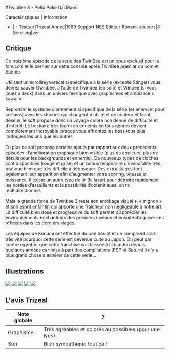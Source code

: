 #TwinBee 3 - Poko Poko Dai Maou

Caractéristiques | Information
- | -
Testeur|Trizeal
Année|1989
Support|NES
Editeur|Konami
Joueurs|3
Scrolling|ver

## Critique
Ce troisième épisode de la série des TwinBee est un opus exclusif pour la famicom et le dernier sur cette console après TwinBee premier du nom et <a href="index.php?page=fiche&id=1094">Stinger</a>.<br/><br/>Utilisant un scrolling vertical si spécifique à la série (excepté Stinger) vous devrez sauver Gwinbee, à l’aide de Twinbee (en solo) et Winbee (si vous jouez à deux) dans un univers féerique avec graphismes et ambiance « kawai ».<br/><br/>Reprenant le système d’armement si spécifique de la série (et énervant pour certains) avec les cloches qui changent d’utilité et de couleur et tirant dessus, le soft propose donc un voyage coloré non dénué de difficulté et d’intérêt. Le bestiaire très fourni en ennemis en tous genres devient complètement incroyable lorsque vous affrontez les boss tous plus loufoques les uns que les autres.<br/><br/>En plus ce soft propose certains ajouts par rapport aux deux précédents épisodes : l’amélioration graphique bien visible (plus de couleurs, plus de détails pour les backgrounds et ennemis). De nouveaux types de cloches sont disponibles (rouge et grise) et un bonus temporaire d’invincibilité très pratique bien que très difficile à débusquer. Des extra stages font également leur apparition afin d’augmenter votre scoring, vitesse et puissance. Il existe un autre type de tir (le laser) pour détruire rapidement les hordes d’assaillants et la possibilité d’obtenir aussi un tir multidirectionnel.<br/><br/>Mais la grande force de Twinbee 3 reste son enrobage visuel si « mignon » et son esprit enfantin qui apporte une fraicheur non négligeable à notre art. La difficulté bien dosé et progressive du soft permet d’apprécier les environnements enchanteurs des premiers niveaux et ensuite d’aiguiser ses réflexes dans les derniers stages.<br/><br/>Les équipes de Konami ont effectué du bon boulot et on comprend alors très vite pourquoi cette série est devenue culte au Japon. On peut par contre regretter que cette franchise soit laissée à l’abandon depuis quelques années car mise à part des compilations (PSP et Saturn) il n’y a plus grand chose à espérer de cette série…<br/>

## Illustrations
![](http://www.shmup.com/images/thumbs/img_fiche_1_1297.png)
![](http://www.shmup.com/images/thumbs/img_fiche_2_1297.png)
![](http://www.shmup.com/images/thumbs/img_fiche_3_1297.png)
![](http://www.shmup.com/images/thumbs/img_fiche_4_1297.png)
![](http://www.shmup.com/images/thumbs/)

## L'avis Trizeal
Note globale|7
-|-
Graphisme|Très agréables et colorés au possibles (pour une Nes)
Son|Bien sympathique tout ça !
